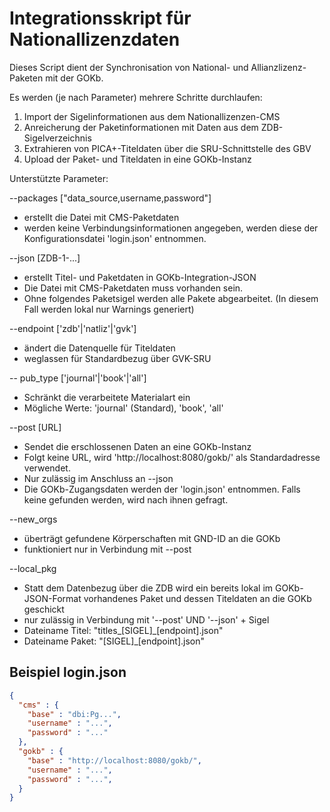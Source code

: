 # Integrationsskript für Nationallizenzdaten

Dieses Script dient der Synchronisation von National- und Allianzlizenz-Paketen mit der GOKb.

Es werden (je nach Parameter) mehrere Schritte durchlaufen:

1. Import der Sigelinformationen aus dem Nationallizenzen-CMS
2. Anreicherung der Paketinformationen mit Daten aus dem ZDB-Sigelverzeichnis
3. Extrahieren von PICA+-Titeldaten über die SRU-Schnittstelle des GBV
4. Upload der Paket- und Titeldaten in eine GOKb-Instanz

Unterstützte Parameter:

--packages ["data_source,username,password"]
* erstellt die Datei mit CMS-Paketdaten
* werden keine Verbindungsinformationen angegeben, werden diese der Konfigurationsdatei 'login.json' entnommen.

--json [ZDB-1-...]
* erstellt Titel- und Paketdaten in GOKb-Integration-JSON
* Die Datei mit CMS-Paketdaten muss vorhanden sein.
* Ohne folgendes Paketsigel werden alle Pakete abgearbeitet. (In diesem Fall werden lokal nur Warnings generiert)

--endpoint ['zdb'|'natliz'|'gvk']
* ändert die Datenquelle für Titeldaten
* weglassen für Standardbezug über GVK-SRU

-- pub_type ['journal'|'book'|'all']
* Schränkt die verarbeitete Materialart ein
* Mögliche Werte: 'journal' (Standard), 'book', 'all'

--post [URL]
* Sendet die erschlossenen Daten an eine GOKb-Instanz
* Folgt keine URL, wird 'http://localhost:8080/gokb/' als Standardadresse verwendet.
* Nur zulässig im Anschluss an --json
* Die GOKb-Zugangsdaten werden der 'login.json' entnommen. Falls keine gefunden werden, wird nach ihnen gefragt.

--new_orgs
* überträgt gefundene Körperschaften mit GND-ID an die GOKb
* funktioniert nur in Verbindung mit --post

--local_pkg
* Statt dem Datenbezug über die ZDB wird ein bereits lokal im GOKb-JSON-Format vorhandenes Paket und dessen Titeldaten an die GOKb geschickt
* nur zulässig in Verbindung mit '--post' UND '--json' + Sigel
* Dateiname Titel: "titles_[SIGEL]_[endpoint].json"
* Dateiname Paket: "[SIGEL]_[endpoint].json"

## Beispiel login.json

```JSON
{
  "cms" : {
    "base" : "dbi:Pg...",
    "username" : "...",
    "password" : "..."
  },
  "gokb" : {
    "base" : "http://localhost:8080/gokb/",
    "username" : "...",
    "password" : "...",
  }
}
```
